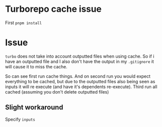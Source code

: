 # Turborepo cache issue

First `pnpm install`

# Issue
`turbo` does not take into account outputted files when using cache. So if i have an outputted file and I also don't have the output in my `.gitignore` it will cause it to miss the cache.

So can see first run cache things. And on second run you would expect everything to be cached, but due to the outputted files also being seen as inputs it will re execute (and have it's dependents re-execute). Third run all cached (assuming you don't delete outputted files)

## Slight workaround
Specify `inputs`
